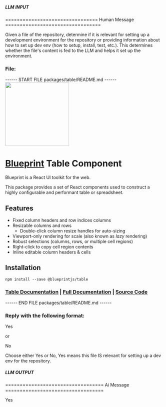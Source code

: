 ##### LLM INPUT #####
================================ Human Message =================================

Given a file of the repository, determine if it is relevant for setting up a development environment for the repository or providing information about how to set up dev env (how to setup, install, test, etc.). This determines whether the file's content is fed to the LLM and helps it set up the environment.

### File:
------ START FILE packages/table/README.md ------
<img height="204" src="https://cloud.githubusercontent.com/assets/464822/20228152/d3f36dc2-a804-11e6-80ff-51ada2d13ea7.png">

# [Blueprint](http://blueprintjs.com/) Table Component

Blueprint is a React UI toolkit for the web.

This package provides a set of React components used to construct a highly configurable and performant table
or spreadsheet.

## Features

- Fixed column headers and row indices columns
- Resizable columns and rows
  - Double-click column resize handles for auto-sizing
- Viewport-only rendering for scale (also known as _lazy_ rendering)
- Robust selections (columns, rows, or multiple cell regions)
- Right-click to copy cell region contents
- Inline editable column headers & cells

## Installation

```
npm install --save @blueprintjs/table
```

### [Table Documentation](http://blueprintjs.com/docs/#table) | [Full Documentation](http://blueprintjs.com/docs) | [Source Code](https://github.com/palantir/blueprint)

------ END FILE packages/table/README.md ------

### Reply with the following format:

<rel>Yes</rel>

or

<rel>No</rel>

Choose either Yes or No, Yes means this file IS relevant for setting up a dev env for the repository.

##### LLM OUTPUT #####
================================== Ai Message ==================================

<rel>Yes</rel>
